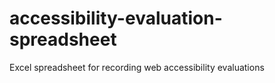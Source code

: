 # accessibility-evaluation-spreadsheet
Excel spreadsheet for recording web accessibility evaluations
